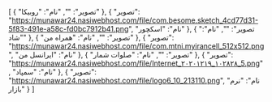 [
  {
    "تصویر": "",
    "نام": "روبیکا"
  },
  {
    "تصویر": "https://munawar24.nasiwebhost.com/file/com.besome.sketch_4cd77d31-5f83-491e-a58c-fd0bc7912b41.png",
    "نام": "اسکچور"
  },
  {
    "تصویر": "",
    "نام": "شاد"
  },
  {
    "تصویر": "",
    "نام": "همراه من"
  },
  {
    "تصویر": "https://munawar24.nasiwebhost.com/file/com.mtni.myirancell_512x512.png",
    "نام": "ایرانسل من"
  },
  {
    "تصویر": "",
    "نام": "صلوات شمار"
  },
  {
    "تصویر": "https://munawar24.nasiwebhost.com/file/Internet_۲۰۲۰۱۲۱۹_۱۰۲۸۲۸_5.png",
    "نام": "سمپاد"
  },
  {
    "تصویر": "https://munawar24.nasiwebhost.com/file/logo6_10_213110.png",
    "نام": "نرم بازار"
  }
]
